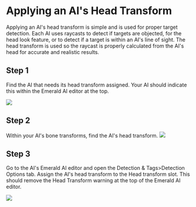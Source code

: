 # Applying an AI's Head Transform
Applying an AI's head transform is simple and is used for proper target detection. Each AI uses raycasts to detect if targets are objected, for the head look feature, or to detect if a target is within an AI's line of sight. The head transform is used so the raycast is properly calculated from the AI's head for accurate and realistic results.

## Step 1
Find the AI that needs its head transform assigned. Your AI should indicate this within the Emerald AI editor at the top.

![](https://i.imgur.com/QWfAicZ.png)

## Step 2
Within your AI's bone transforms, find the AI's head transform.
![](https://i.imgur.com/gLxgpgs.png)

## Step 3
Go to the AI's Emerald AI editor and open the Detection & Tags>Detection Options tab. Assign the AI's head transform to the Head transform slot. This should remove the Head Transform warning at the top of the Emerald AI editor.

![](https://i.imgur.com/f583n3s.png)